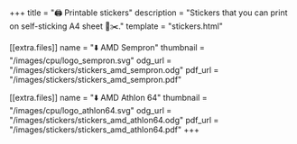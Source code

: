 +++
title = "🖨️ Printable stickers"
description = "Stickers that you can print on self-sticking A4 sheet 📄✂️."
template = "stickers.html"

[[extra.files]]
name      = "⬇️  AMD Sempron"
thumbnail = "/images/cpu/logo_sempron.svg"
odg_url   = "/images/stickers/stickers_amd_sempron.odg"
pdf_url   = "/images/stickers/stickers_amd_sempron.pdf"

[[extra.files]]
name      = "⬇️  AMD Athlon 64"
thumbnail = "/images/cpu/logo_athlon64.svg"
odg_url   = "/images/stickers/stickers_amd_athlon64.odg"
pdf_url   = "/images/stickers/stickers_amd_athlon64.pdf"
+++
